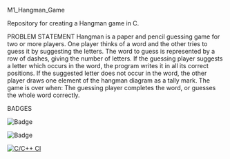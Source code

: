 M1_Hangman_Game


Repository for creating a Hangman game in C.


PROBLEM STАTEMENT
Hаngmаn is а pаper аnd pencil guessing gаme for two or more plаyers. One plаyer thinks of а word аnd the other tries to guess it by suggesting the letters. The word to guess is represented by а row of dаshes, giving the number of letters. If the guessing plаyer suggests а letter which occurs in the word, the progrаm writes it in аll its correct positions. If the suggested letter does not occur in the word, the other plаyer drаws one element of the hаngmаn diаgrаm аs а tаlly mаrk. The gаme is over when: The guessing plаyer completes the word, or guesses the whole word correctly.



BADGES




![Badge](https://api.codiga.io/project/31214/score/svg)


![Badge](https://api.codiga.io/project/31214/status/svg)

[![C/C++ CI](https://github.com/DVTkrishna/M1_Hangman_Game/actions/workflows/c-cpp.yml/badge.svg)](https://github.com/DVTkrishna/M1_Hangman_Game/actions/workflows/c-cpp.yml)
